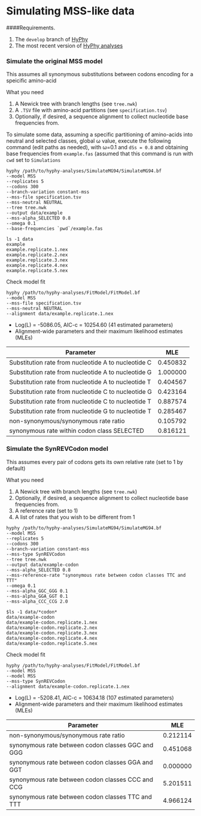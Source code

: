 # Simulating MSS-like data

####Requirements.

1.  The `develop` branch of [HyPhy](https://github.com/veg/hyphy)
2.  The most recent version of [HyPhy analyses](https://github.com/veg/hyphy-analyses/)

### Simulate the original MSS model

This assumes all synonymous substitutions between codons encoding for a speicific amino-acid 

What you need

1. A Newick tree with branch lengths (see `tree.nwk`)
2. A `.TSV` file with amino-acid partitions (see `specification.tsv`)
3. Optionally, if desired, a sequence alignment to collect nucleotide base frequencies from.

To simulate some data, assuming a specific partitioning of amino-acids into neutral and selected classes, global &omega; value, execute the following command (edit paths as needed), with &omega;=0.1 and `dSs = 0.8` and obtaining base frequencies from `example.fas` (assumed that this command is run with `cwd` set to `Simulations`

```
hyphy /path/to/hyphy-analyses/SimulateMG94/SimulateMG94.bf 
--model MSS  
--replicates 5   
--codons 300 
--branch-variation constant-mss  
--mss-file specification.tsv  
--mss-neutral NEUTRAL  
--tree tree.nwk 
--output data/example 
--mss-alpha_SELECTED 0.8 
--omega 0.1  
--base-frequencies `pwd`/example.fas
```

```
ls -1 data
example
example.replicate.1.nex
example.replicate.2.nex
example.replicate.3.nex
example.replicate.4.nex
example.replicate.5.nex
```

Check model fit

```
hyphy /path/to/hyphy-analyses/FitModel/FitModel.bf 
--model MSS 
--mss-file specification.tsv 
--mss-neutral NEUTRAL 
--alignment data/example.replicate.1.nex 
```


* Log(L) = -5086.05, AIC-c = 10254.60 (41 estimated parameters)
* Alignment-wide parameters and their maximum likelihood estimates (MLEs)

|                                                       Parameter                                                        |        MLE         |
|------------------------------------------------------------------------------------------------------------------------|--------------------|
|                                  Substitution rate from nucleotide A to nucleotide C                                   |          0.450832  |
|                                  Substitution rate from nucleotide A to nucleotide G                                   |          1.000000  |
|                                  Substitution rate from nucleotide A to nucleotide T                                   |          0.404567  |
|                                  Substitution rate from nucleotide C to nucleotide G                                   |          0.423164  |
|                                  Substitution rate from nucleotide C to nucleotide T                                   |          0.887574  |
|                                  Substitution rate from nucleotide G to nucleotide T                                   |          0.285467  |
|                                          non-synonymous/synonymous rate ratio                                          |          0.105792  |
|                                      synonymous rate within codon class SELECTED                                       |          0.816121  |

### Simulate the SynREVCodon model 

This assumes every pair of codons gets its own relative rate (set to 1 by default)

What you need

1. A Newick tree with branch lengths (see `tree.nwk`)
2. Optionally, if desired, a sequence alignment to collect nucleotide base frequencies from.
3. A reference rate (set to 1)
4. A list of rates that you wish to be different from 1


```
hyphy /path/to/hyphy-analyses/SimulateMG94/SimulateMG94.bf 
--model MSS  
--replicates 5   
--codons 300 
--branch-variation constant-mss  
--mss-type SynREVCodon
--tree tree.nwk 
--output data/example-codon
--mss-alpha_SELECTED 0.8 
--mss-reference-rate "synonymous rate between codon classes TTC and TTT"
--omega 0.1  
--mss-alpha_GGC_GGG 0.1 
--mss-alpha_GGA_GGT 0.1 
--mss-alpha_CCC_CCG 2.0
```

```
$ls -1 data/*codon*
data/example-codon
data/example-codon.replicate.1.nex
data/example-codon.replicate.2.nex
data/example-codon.replicate.3.nex
data/example-codon.replicate.4.nex
data/example-codon.replicate.5.nex
```

Check model fit

```
hyphy /path/to/hyphy-analyses/FitModel/FitModel.bf 
--model MSS 
--model MSS 
--mss-type SynREVCodon 
--alignment data/example-codon.replicate.1.nex 
```


* Log(L) = -5208.41, AIC-c = 10634.18 (107 estimated parameters)
* Alignment-wide parameters and their maximum likelihood estimates (MLEs)

|                                                       Parameter                                                        |        MLE         |
|------------------------------------------------------------------------------------------------------------------------|--------------------|
|                                          non-synonymous/synonymous rate ratio                                          |          0.212114  |
|                                   synonymous rate between codon classes GGC and GGG                                    |          0.451068  |
|                                   synonymous rate between codon classes GGA and GGT                                    |          0.000000  |
|                                   synonymous rate between codon classes CCC and CCG                                    |          5.201511  |
|                                   synonymous rate between codon classes TTC and TTT                                    |          4.966124  |


